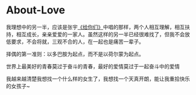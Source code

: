 # About-Love

我理想中的另一半，应该是张宇[《给你们》](https://music.163.com/song?id=190499&userid=64569149)中唱的那样，两个人相互理解，相互扶持，相互成长，亲亲爱爱的一家人。虽然这样的另一半已经很难找了，但我不会放低要求，不会将就，三观不合的人，在一起也是痛苦一辈子。

择偶的第一准则：以多巴胺为起点，而不是以荷尔蒙为起点。

世界上最美好的青春莫过于奋斗的青春，最好的爱情莫过于一起奋斗中的爱情

我越来越清楚我想找一个什么样的女生了，我想找一个天真开朗，能让我重拾快乐的女孩子~

